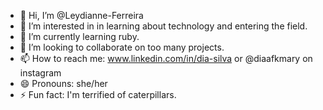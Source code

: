 - 👋 Hi, I’m @Leydianne-Ferreira
- 👀 I’m interested in in learning about technology and entering the field.
- 🌱 I’m currently learning ruby.
- 💞️ I’m looking to collaborate on too many projects.
- 📫 How to reach me:  www.linkedin.com/in/dia-silva  or @diaafkmary on instagram
- 😄 Pronouns: she/her
- ⚡ Fun fact: I'm terrified of caterpillars.

<!---
Leydianne-Ferreira/Leydianne-Ferreira is a ✨ special ✨ repository because its `README.md` (this file) appears on your GitHub profile.
You can click the Preview link to take a look at your changes.
--->
